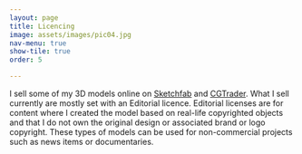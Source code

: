 ```yaml
---
layout: page
title: Licencing
image: assets/images/pic04.jpg
nav-menu: true
show-tile: true
order: 5

---
```


<!-- Main -->
<div id="main">


<!-- One -->
<section id="one">
	<div class="inner">
		<p>
		I sell some of my 3D models online on <a href="https://sketchfab.com/michaelablanchfield/models">Sketchfab</a> and <a href="https://www.cgtrader.com/michaelablanchfield">CGTrader</a>. What I sell currently are mostly set with an Editorial licence. Editorial licenses are for content where I created the model based on real-life copyrighted objects and that I do not own the original design or associated brand or logo copyright. These types of models can be used for non-commercial projects such as news items or documentaries.
		</p>
	</div>
</section>
